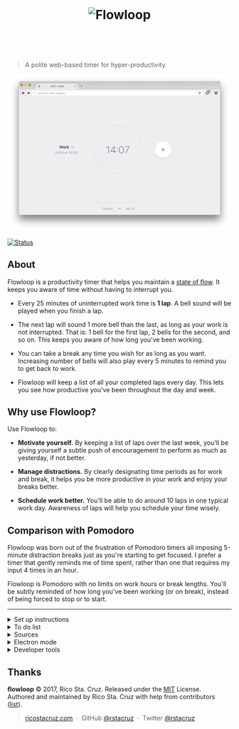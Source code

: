 <h1 align='center'><br><br><img src='https://cdn.rawgit.com/rstacruz/flowloop/v0.3.0/web/assets/flowloop-logo.svg' alt='Flowloop'><br><br><br></h1>

> A polite web-based timer for hyper-productivity

[![](docs/images/screenshot.png)](http://ricostacruz.com/flowloop/)

[![Status](https://travis-ci.org/rstacruz/flowloop.svg?branch=master)](https://travis-ci.org/rstacruz/flowloop "See test builds")

## About

Flowloop is a productivity timer that helps you maintain a [state of flow](https://en.wikipedia.org/wiki/Flow_(psychology)). It keeps you aware of time without having to interrupt you.

- Every 25 minutes of uninterrupted work time is **1 lap**. A bell sound will be played when you finish a lap.

- The next lap will sound 1 more bell than the last, as long as your work is not interrupted. That is: 1 bell for the first lap, 2 bells for the second, and so on. This keeps you aware of how long you've been working.

- You can take a break any time you wish for as long as you want. Increasing number of bells will also play every 5 minutes to remind you to get back to work.

- Flowloop will keep a list of all your completed laps every day. This lets you see how productive you've been throughout the day and week.

## Why use Flowloop?

Use Flowloop to:

- __Motivate yourself.__ By keeping a list of laps over the last week, you'll be giving yourself a subtle push of encouragement to perform as much as yesterday, if not better.

- __Manage distractions.__ By clearly designating time periods as for work and break, it helps you be more productive in your work and enjoy your breaks better.

- __Schedule work better.__ You'll be able to do around 10 laps in one typical work day. Awareness of laps will help you schedule your time wisely.

## Comparison with Pomodoro

Flowloop was born out of the frustration of Pomodoro timers all imposing 5-minute distraction breaks just as you're starting to get focused. I prefer a timer that gently reminds me of time spent, rather than one that requires my input 4 times in an hour.

Flowloop is Pomodoro with no limits on work hours or break lengths. You'll be subtly reminded of how long you've been working (or on break), instead of being forced to stop or to start.

---

<details>
<summary>Set up instructions</summary>

## Set up

Requires Node 6+ and Yarn.

```sh
yarn            # First-time setup
yarn start      # Development server
```

```sh
yarn run build  # Build for production (builds into /public)
```

## What's here

| Path | Purpose
| --- | ---
| `/web/assets` | the files to be copied into `/public/assets`
| `/web/html` | the files to be copied into `/public`
| `/web/css` | CSS files (via PostCSS)
| `/web/js` | JS files (via Browserify)
| `/public` | The built files (gitignored)
</details>

<details>
<summary>To do list</summary>

## To do

- [x] Timer
- [x] Saving logs
- [x] Push notifications
- [x] Ding sound
- [ ] Rolling over
</details>

<details>
<summary>Sources</summary>

## Sources

- https://notificationsounds.com/standard-ringtones/echoed-ding-459
</details>

<details>
<summary>Electron mode</summary>

## Electron mode

Experimental - run it in Electron via:

```sh
# In separate terminals
yarn run electron:watch
yarn run electron:start
```

And package it via:

```sh
yarn run electron:dist
```
</details>

<details>
<summary>Developer tools</summary>

## Developer tools

```js
// Shorten work duration to 4
__APP__.store.dispatch({ type: 'settings:update', payload: { 'duration:work': 4000 } })

// Reset to defaults
__APP__.store.dispatch({ type: 'settings:reset' })
```

</details>

## Thanks

**flowloop** © 2017, Rico Sta. Cruz. Released under the [MIT] License.<br>
Authored and maintained by Rico Sta. Cruz with help from contributors ([list][contributors]).

> [ricostacruz.com](http://ricostacruz.com) &nbsp;&middot;&nbsp;
> GitHub [@rstacruz](https://github.com/rstacruz) &nbsp;&middot;&nbsp;
> Twitter [@rstacruz](https://twitter.com/rstacruz)

[MIT]: http://mit-license.org/
[contributors]: http://github.com/rstacruz/flowloop/contributors
